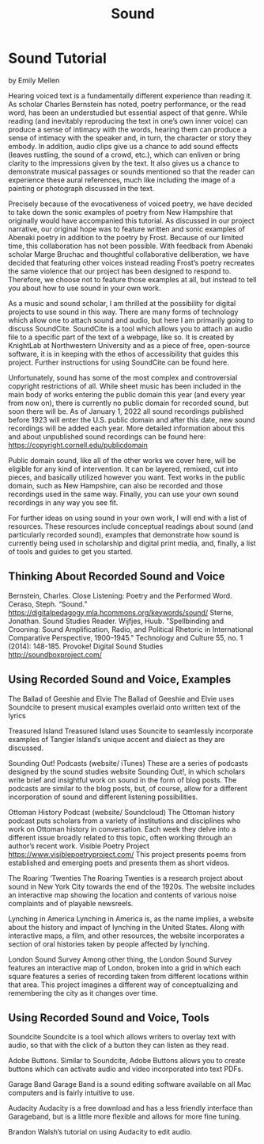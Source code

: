 ﻿---
layout: default
title: Sound
---
# Sound Tutorial
by Emily Mellen

Hearing voiced text is a fundamentally different experience than reading it. As scholar Charles Bernstein has noted, poetry performance, or the read word, has been an understudied but essential aspect of that genre. While reading (and inevitably reproducing the text in one’s own inner voice) can produce a sense of intimacy with the words, hearing them can produce a sense of intimacy with the speaker and, in turn, the character or story they embody. In addition, audio clips give us a chance to add sound effects (leaves rustling, the sound of a crowd, etc.), which can enliven or bring clarity to the impressions given by the text. It also gives us a chance to demonstrate musical passages or sounds mentioned so that the reader can experience these aural references, much like including the image of a painting or photograph discussed in the text.

Precisely because of the evocativeness of voiced poetry, we have decided to take down the sonic examples of poetry from New Hampshire that originally would have accompanied this tutorial. As discussed in our project narrative, our original hope was to feature written and sonic examples of Abenaki poetry in addition to the poetry by Frost. Because of our limited time, this collaboration has not been possible. With feedback from Abenaki scholar Marge Bruchac and thoughtful collaborative deliberation, we have decided that featuring other voices instead reading Frost’s poetry recreates the same violence that our project has been designed to respond to. Therefore, we choose not to feature those examples at all, but instead to tell you about how to use sound in your own work.

As a music and sound scholar, I am thrilled at the possibility for digital projects to use sound in this way. There are many forms of technology which allow one to attach sound and audio, but here I am primarily going to discuss SoundCite. SoundCite is a tool which allows you to attach an audio file to a specific part of the text of a webpage, like so. It is created by KnightLab at Northwestern University and as a piece of free, open-source software, it is in keeping with the ethos of accessibility that guides this project. Further instructions for using SoundCite can be found here.

Unfortunately, sound has some of the most complex and controversial copyright restrictions of all. While sheet music has been included in the main body of works entering the public domain this year (and every year from now on), there is currently no public domain for recorded sound, but soon there will be. As of January 1, 2022 all sound recordings published before 1923 will enter the U.S. public domain and after this date, new sound recordings will be added each year. More detailed information about this and about unpublished sound recordings can be found here: https://copyright.cornell.edu/publicdomain 

Public domain sound, like all of the other works we cover here, will be eligible for any kind of intervention. It can be layered, remixed, cut into pieces, and basically utilized however you want. Text works in the public domain, such as New Hampshire, can also be recorded and those recordings used in the same way. Finally, you can use your own sound recordings in any way you see fit.

For further ideas on using sound in your own work, I will end with a list of resources. These resources include conceptual readings about sound (and particularly recorded sound), examples that demonstrate how sound is currently being used in scholarship and digital print media, and, finally, a list of tools and guides to get you started.

## Thinking About Recorded Sound and Voice
Bernstein, Charles. Close Listening: Poetry and the Performed Word.
Ceraso, Steph. “Sound.” https://digitalpedagogy.mla.hcommons.org/keywords/sound/
Sterne, Jonathan. Sound Studies Reader.
Wijfjes, Huub. "Spellbinding and Crooning: Sound Amplification, Radio, and Political Rhetoric in International Comparative Perspective, 1900–1945." Technology and Culture 55, no. 1
(2014): 148-185.
Provoke! Digital Sound Studies http://soundboxproject.com/

## Using Recorded Sound and Voice, Examples
The Ballad of Geeshie and Elvie
The Ballad of Geeshie and Elvie uses Soundcite to present musical examples overlaid onto written text of the lyrics

Treasured Island
Treasured Island uses Souncite to seamlessly incorporate examples of Tangier Island’s unique accent and dialect as they are discussed.

Sounding Out! Podcasts (website/ iTunes)
These are a series of podcasts designed by the sound studies website Sounding Out!, in which scholars write brief and insightful work on sound in the form of blog posts. The podcasts are similar to the blog posts, but, of course, allow for a different incorporation of sound and different listening possibilities.

Ottoman History Podcast (website/ Soundcloud)
The Ottoman history podcast puts scholars from a variety of institutions and disciplines who work on Ottoman history in conversation. Each week they delve into a different issue broadly related to this topic, often working through an author’s recent work.
Visible Poetry Project https://www.visiblepoetryproject.com/
This project presents poems from established and emerging poets and presents them as short videos.

The Roaring ‘Twenties
The Roaring Twenties is a research project about sound in New York City towards the end of the 1920s. The website includes an interactive map showing the location and contents of various noise complaints and of playable newsreels. 

Lynching in America
Lynching in America is, as the name implies, a website about the history and impact of lynching in the United States. Along with interactive maps, a film, and other resources, the website incorporates a section of oral histories taken by people affected by lynching.

London Sound Survey
Among other thing, the London Sound Survey features an interactive map of London, broken into a grid in which each square features a series of recording taken from different locations within that area. This project imagines a different way of conceptualizing and remembering the city as it changes over time.


## Using Recorded Sound and Voice, Tools
Soundcite
Soundcite is a tool which allows writers to overlay text with audio, so that with the click of a button they can listen as they read. 

Adobe Buttons. 
Similar to Soundcite, Adobe Buttons allows you to create buttons which can activate audio and video incorporated into text PDFs. 

Garage Band
Garage Band is a sound editing software available on all Mac computers and is fairly intuitive to use.

Audacity
Audacity is a free download and has a less friendly interface than Garageband, but is a little more flexible and allows for more fine tuning.

Brandon Walsh’s tutorial on using Audacity to edit audio.
